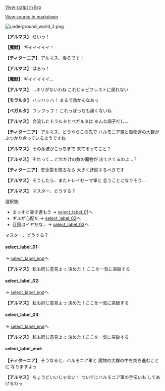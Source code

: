 [View script in lisp](../scripts/100905043.txt)

[View source in markdown](100905043.md)

![underground_world_2.png](../images/backgrounds/underground_world_2.png)

**【アルマス】**
せいっ！

**【魔獣】**
ギイイイイイ！

**【ティターニア】**
アルマス、後ろです！

**【アルマス】**
はぁっ！

**【魔獣】**
ギイイイイイ…

**【アルマス】**
…キリがないわね
これじゃビフレストに戻れない

**【モラルタ】**
ハッハッハ！
まるで効かんなあっ

**【ベガルタ】**
フッフッフ！
これっぽっちも痛くないね

**【アルマス】**
合流したモラルタとベガルタは
あんな調子だし…

**【ティターニア】**
アルマス、どうやらこの先で
ハルモニア軍と魔物達の大群が
ぶつかり合っているようですね

**【アルマス】**
その余波がこっちまで
来てるってこと？

**【アルマス】**
それって…
どれだけの数の魔物が
出てきてるのよ…？

**【ティターニア】**
安全策を取るなら
大きく迂回するべきです

**【アルマス】**
そうしたら、またトレイセーマ軍と
会うことになりそう…

**【アルマス】**
マスター、どうする？

選択肢:
- まっすぐ突き進もう → [select_label_01](#select_label_01)へ
- ギルが心配だ → [select_label_02](#select_label_02)へ
- 迂回はイヤだな… → [select_label_03](#select_label_03)へ

マスター、どうする？

#### select_label_01:
 → [select_label_end](#select_label_end)へ

**【アルマス】**
私も同じ意見よっ
決めた！
ここを一気に突破する

#### select_label_02:
 → [select_label_end](#select_label_end)へ

**【アルマス】**
私も同じ意見よっ
決めた！ここを一気に突破する

#### select_label_03:
 → [select_label_end](#select_label_end)へ

**【アルマス】**
私も同じ意見よっ
決めた！ここを一気に突破する

#### select_label_end:

**【ティターニア】**
そうなると、ハルモニア軍と
魔物の大群の中を突き進むことに
なりますよっ

**【アルマス】**
ちょうどいいじゃない！
ついでにハルモニア軍の手伝いも
してあげるわっ